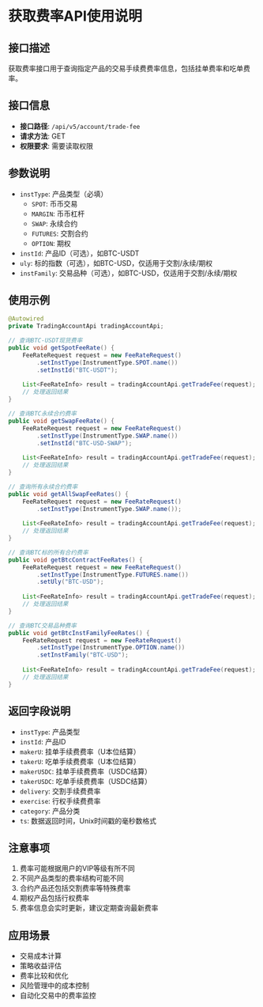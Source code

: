 # 获取费率API使用说明

## 接口描述

获取费率接口用于查询指定产品的交易手续费费率信息，包括挂单费率和吃单费率。

## 接口信息

- **接口路径**: `/api/v5/account/trade-fee`
- **请求方法**: GET
- **权限要求**: 需要读取权限

## 参数说明

- `instType`: 产品类型（必填）
  - `SPOT`: 币币交易
  - `MARGIN`: 币币杠杆
  - `SWAP`: 永续合约
  - `FUTURES`: 交割合约
  - `OPTION`: 期权
- `instId`: 产品ID（可选），如BTC-USDT
- `uly`: 标的指数（可选），如BTC-USD，仅适用于交割/永续/期权
- `instFamily`: 交易品种（可选），如BTC-USD，仅适用于交割/永续/期权

## 使用示例

```java
@Autowired
private TradingAccountApi tradingAccountApi;

// 查询BTC-USDT现货费率
public void getSpotFeeRate() {
    FeeRateRequest request = new FeeRateRequest()
        .setInstType(InstrumentType.SPOT.name())
        .setInstId("BTC-USDT");
    
    List<FeeRateInfo> result = tradingAccountApi.getTradeFee(request);
    // 处理返回结果
}

// 查询BTC永续合约费率
public void getSwapFeeRate() {
    FeeRateRequest request = new FeeRateRequest()
        .setInstType(InstrumentType.SWAP.name())
        .setInstId("BTC-USD-SWAP");
    
    List<FeeRateInfo> result = tradingAccountApi.getTradeFee(request);
    // 处理返回结果
}

// 查询所有永续合约费率
public void getAllSwapFeeRates() {
    FeeRateRequest request = new FeeRateRequest()
        .setInstType(InstrumentType.SWAP.name());
    
    List<FeeRateInfo> result = tradingAccountApi.getTradeFee(request);
    // 处理返回结果
}

// 查询BTC标的所有合约费率
public void getBtcContractFeeRates() {
    FeeRateRequest request = new FeeRateRequest()
        .setInstType(InstrumentType.FUTURES.name())
        .setUly("BTC-USD");
    
    List<FeeRateInfo> result = tradingAccountApi.getTradeFee(request);
    // 处理返回结果
}

// 查询BTC交易品种费率
public void getBtcInstFamilyFeeRates() {
    FeeRateRequest request = new FeeRateRequest()
        .setInstType(InstrumentType.OPTION.name())
        .setInstFamily("BTC-USD");
    
    List<FeeRateInfo> result = tradingAccountApi.getTradeFee(request);
    // 处理返回结果
}
```

## 返回字段说明

- `instType`: 产品类型
- `instId`: 产品ID
- `makerU`: 挂单手续费费率（U本位结算）
- `takerU`: 吃单手续费费率（U本位结算）
- `makerUSDC`: 挂单手续费费率（USDC结算）
- `takerUSDC`: 吃单手续费费率（USDC结算）
- `delivery`: 交割手续费费率
- `exercise`: 行权手续费费率
- `category`: 产品分类
- `ts`: 数据返回时间，Unix时间戳的毫秒数格式

## 注意事项

1. 费率可能根据用户的VIP等级有所不同
2. 不同产品类型的费率结构可能不同
3. 合约产品还包括交割费率等特殊费率
4. 期权产品包括行权费率
5. 费率信息会实时更新，建议定期查询最新费率

## 应用场景

- 交易成本计算
- 策略收益评估
- 费率比较和优化
- 风险管理中的成本控制
- 自动化交易中的费率监控